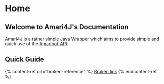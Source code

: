 # Home

## Welcome to Amari4J's Documentation

Amari4J is a rather simple Java Wrapper which aims to provide simple and quick use of the [Amaribot-API](https://amaribot.com).

## Quick Guide

{% content-ref url="broken-reference" %}
[Broken link](broken-reference)
{% endcontent-ref %}

